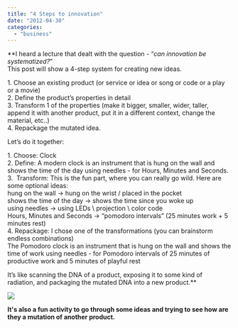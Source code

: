 ```yaml
---
title: "4 Steps to innovation"
date: "2012-04-30"
categories: 
  - "business"
---
```


**I heard a lecture that dealt with the question - “_can innovation be systematized?_”  
This post will show a 4-step system for creating new ideas.  
  
1\. Choose an existing product (or service or idea or song or code or a play or a movie)  
2\. Define the product’s properties in detail  
3\. Transform 1 of the properties (make it bigger, smaller, wider, taller, append it with another product, put it in a different context, change the material, etc..)  
4\. Repackage the mutated idea.  
  
Let’s do it together:  
  
1\. Choose: Clock  
2\. Define: A modern clock is an instrument that is hung on the wall and shows the time of the day using needles - for Hours, Minutes and Seconds.  
3\.  Transform: This is the fun part, where you can really go wild. Here are some optional ideas:  
hung on the wall -> hung on the wrist / placed in the pocket  
shows the time of the day -> shows the time since you woke up  
using needles -> using LEDs \\ projection \\ color code  
Hours, Minutes and Seconds -> “pomodoro intervals” (25 minutes work + 5 minutes rest)  
4\. Repackage: I chose one of the transformations (you can brainstorm endless combinations)  
The Pomodoro clock is an instrument that is hung on the wall and shows the time of work using needles - for Pomodoro intervals of 25 minutes of productive work and 5 minutes of playful rest  
  
It’s like scanning the DNA of a product, exposing it to some kind of radiation, and packaging the mutated DNA into a new product.**  
  
  
  

[![](https://nurnachman.files.wordpress.com/2012/04/5f5cc-sv1hogeawbudz7lo7sdop6w.png?w=300)](https://nurnachman.files.wordpress.com/2012/04/5f5cc-sv1hogeawbudz7lo7sdop6w.png)

  
  
**It's also a fun activity to go through some ideas and trying to see how are they a mutation of another product.**

